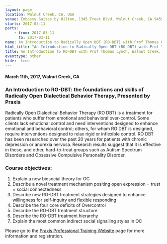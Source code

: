 ```yaml
---
layout: page
location: Walnut Creek, CA, USA
venue: Embassy Suites by Hilton, 1345 Treat Blvd, Walnut Creek, CA 94597
starts: 2017-03-11
parts:
    - from: 2017-03-11
      to: 2017-03-11
name: An Introduction to Radically Open DBT (RO-DBT) with Prof Thomas Lynch, Praxis
html_title: "An Introduction to Radically Open DBT (RO-DBT) with Prof Thomas Lynch"
title: An Introduction to RO-DBT with Prof Thomas Lynch, Walnut Creek, CA
eventtype: other
hide:  true
---
```


#### March 11th, 2017, Walnut Creek, CA

### An Introduction to RO-DBT: the foundations and skills of Radically Open Dialectical Behavior Therapy, Presented by Praxis
Radically Open Dialectical Behavior Therapy (RO DBT) is a treatment for patients who suffer from emotional and behavioral over-control. Some clients lack emotional control and need interventions designed to enhance emotional and behavioral control; others, for whom RO DBT is designed, require interventions designed to relax rigid or inflexible control. RO DBT has been researched over the past 20 years for patients with chronic depression or anorexia nervosa. Research results suggest that it is effective in these, and other, hard-to-treat groups such as Autism Spectrum Disorders and Obsessive Compulsive Personality Disorder.

### Course objectives:
1. Explain a new biosocial theory for OC
2. Describe a novel treatment mechanism positing open expression = trust = social connectedness
3. Describe new RO-DBT treatment strategies designed to enhance willingness for self-inquiry and flexible responding
4. Describe the four core deficits of Overcontrol
5. Describe the RO-DBT treatment structure
6. Describe the RO-DBT treatment hierarchy
7. Explain the most common indirect social signalling styles in OC

Please go to the [Praxis Professional Training Website](http://www.cvent.com/events/introduction-to-ro-dbt/event-summary-e2c20d4f228343ba8d0835f6f9873bc7.aspx?RefID=drupal) page for more information and registration.
